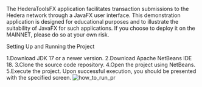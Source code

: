 The HederaToolsFX application facilitates transaction submissions to the Hedera network through a JavaFX user interface.
This demonstration application is designed for educational purposes and to illustrate the suitability of JavaFX for such applications. 
If you choose to deploy it on the MAINNET, please do so at your own risk.

Setting Up and Running the Project

1.Download JDK 17 or a newer version.
2.Download Apache NetBeans IDE 18.
3.Clone the source code repository.
4.Open the project using NetBeans.
5.Execute the project.
Upon successful execution, you should be presented with the specified screen.
![how_to_run_pr](https://github.com/shagus60/HederaToolsFX/assets/32622825/571ef56e-ed58-42af-8854-fc372856db0c)


